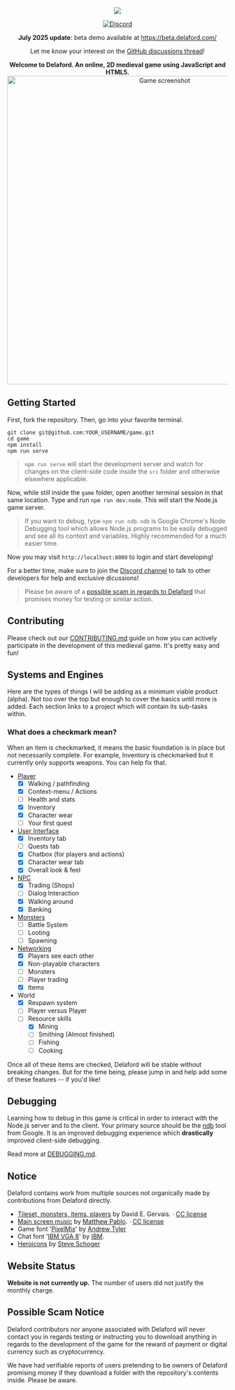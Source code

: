 <p align="center">
  <img src="https://github.com/Delaford/game/raw/master/src/assets/github/logo.png"/>
</p>

<div align="center">
<a href="https://discord.gg/nkZnHvD"><img src="https://camo.githubusercontent.com/b12a95e20b7ca35f918c0ab5103fe56b6f44c067/68747470733a2f2f696d672e736869656c64732e696f2f62616467652f636861742d6f6e253230646973636f72642d3732383964612e737667" alt="Discord" /></a>
  
  **July 2025 update**: beta demo available at https://beta.delaford.com/
  
  Let me know your interest on the [GitHub discussions thread](https://github.com/delaford/game/discussions/152)!
</div>

<p align="center">
  <strong>Welcome to Delaford. An online, 2D medieval game using JavaScript and HTML5.</strong>

  <img width="704" alt="Game screenshot" src="https://github.com/delaford/game/blob/master/src/assets/github/readme_hero.png">
</p>

## Getting Started

First, fork the repository. Then, go into your favorite terminal.

    git clone git@github.com:YOUR_USERNAME/game.git
    cd game
    npm install
    npm run serve

> `npm run serve` will start the development server and watch for changes on the client-side code inside the `src` folder and otherwise elsewhere applicable.

Now, while still inside the `game` folder, open another terminal session in that same location. Type and run `npm run dev:node`. This will start the Node.js game server.

> If you want to debug, type `npm run ndb`. `ndb` is Google Chrome's Node Debugging tool which allows Node.js programs to be easily debugged and see all its context and variables. Highly recommended for a much easier time.

Now you may visit `http://localhost:8080` to login and start developing!

For a better time, make sure to join the [Discord channel](https://discord.gg/nkZnHvD) to talk to other developers for help and exclusive dicussions!

> Please be aware of a [possible scam in regards to Delaford](https://github.com/delaford/game#possible-scam-notice) that promises money for testing or similar action.

## Contributing

Please check out our [CONTRIBUTING.md](https://github.com/Delaford/game/blob/master/.github/CONTRIBUTING.md) guide on how you can actively participate in the development of this medieval game. It's pretty easy and fun!

## Systems and Engines

Here are the types of things I will be adding as a minimum viable product (alpha). Not too over the top but enough to cover the basics until more is added. Each section links to a project which will contain its sub-tasks within.

### What does a checkmark mean?

When an item is checkmarked, it means the basic foundation is in place but not necessarily complete. For example, Inventory is checkmarked but it currently only supports weapons. You can help fix that.

- [Player](https://github.com/Delaford/game/projects/1)
  - [x] Walking / pathfinding
  - [x] Context-menu / Actions
  - [ ] Health and stats
  - [x] Inventory
  - [x] Character wear
  - [ ] Your first quest
- [User Interface](https://github.com/Delaford/game/projects/2)
  - [x] Inventory tab
  - [ ] Quests tab
  - [x] Chatbox (for players and actions)
  - [x] Character wear tab
  - [x] Overall look &amp; feel
- [NPC](https://github.com/Delaford/game/projects/3)
  - [x] Trading (Shops)
  - [ ] Dialog Interaction
  - [x] Walking around
  - [x] Banking
- [Monsters](https://github.com/Delaford/game/projects/3)
  - [ ] Battle System
  - [ ] Looting
  - [ ] Spawning
- [Networking](https://github.com/Delaford/game/projects/5)
  - [x] Players see each other
  - [x] Non-playable characters
  - [ ] Monsters
  - [ ] Player trading
  - [x] Items
- World
  - [x] Respawn system
  - [ ] Player versus Player
  - [ ] Resource skills
    - [x] Mining
    - [ ] Smithing (Almost finished)
    - [ ] Fishing
    - [ ] Cooking

Once all of these items are checked, Delaford will be stable without breaking changes. But for the time being, please jump in and help add some of these features -- if you'd like!

## Debugging

Learning how to debug in this game is critical in order to interact with the Node.js server and to the client. Your primary source should be the [ndb](https://github.com/GoogleChromeLabs/ndb) tool from Google. It is an improved debugging experience which **drastically** improved client-side debugging.

Read more at [DEBUGGING.md](debugging.md).

## Notice

Delaford contains work from multiple sources not organically made by contributions from Delaford directly.

- [Tileset, monsters, items, players](http://pousse.rapiere.free.fr/tome/tome-tiles.htm) by David E. Gervais. &middot; [CC license](https://creativecommons.org/licenses/by/3.0/)
- [Main screen music](https://opengameart.org/content/enchanted-festival) by [Matthew Pablo](http://www.matthewpablo.com). &middot; [CC license](https://creativecommons.org/licenses/by/3.0/)
- Game font '[PixelMix](https://www.dafont.com/pixelmix.font)' by [Andrew Tyler](http://andrewtyler.net/fonts/)
- Chat font '[IBM VGA 8](https://int10h.org/oldschool-pc-fonts/fontlist/)' by [IBM](https://www.ibm.com).
- [Heroicons](https://github.com/sschoger/heroicons-ui) by [Steve Schoger](http://www.steveschoger.com/)

## Website Status

**Website is not currently up.** The number of users did not justify the monthly charge.

## Possible Scam Notice

Delaford contributors nor anyone associated with Delaford will never contact you in regards testing or instructing you to download anything in regards to the development of the game for the reward of payment or digital currency such as cryptocurrency.

We have had verifiable reports of users pretending to be owners of Delaford promising money if they download a folder with the repository's contents inside. Please be aware.
